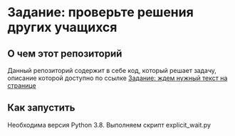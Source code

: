 # Задание: проверьте решения других учащихся

## О чем этот репозиторий

Данный репозиторий содержит в себе код, который решает задачу, описание которой доступно по ссылке [Задание: ждем нужный текст на странице](https://stepik.org/lesson/181384/step/8?unit=156009)

## Как запустить

Необходима версия Python 3.8. Выполняем скрипт explicit_wait.py